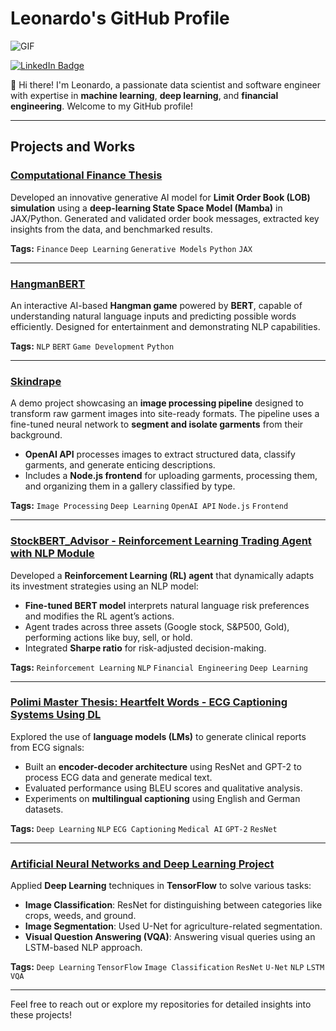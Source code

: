 # Leonardo's GitHub Profile  

![GIF](https://private-user-images.githubusercontent.com/74038190/264141683-8aa99f6c-267d-4977-9cd3-1a4c11675863.gif?jwt=eyJhbGciOiJIUzI1NiIsInR5cCI6IkpXVCJ9.eyJpc3MiOiJnaXRodWIuY29tIiwiYXVkIjoicmF3LmdpdGh1YnVzZXJjb250ZW50LmNvbSIsImtleSI6ImtleTUiLCJleHAiOjE3MjAyNTgwMTUsIm5iZiI6MTcyMDI1NzcxNSwicGF0aCI6Ii83NDAzODE5MC8yNjQxNDE2ODMtOGFhOTlmNmMtMjY3ZC)  

[![LinkedIn Badge](https://img.shields.io/badge/LinkedIn-Profile-informational?style=flat&logo=linkedin&logoColor=white&color=0077B5)](https://www.linkedin.com/in/leonardo-guerra-leo/)  

👋 Hi there! I'm Leonardo, a passionate data scientist and software engineer with expertise in **machine learning**, **deep learning**, and **financial engineering**. Welcome to my GitHub profile!  

---

## Projects and Works  

### [Computational Finance Thesis](#)  
Developed an innovative generative AI model for **Limit Order Book (LOB) simulation** using a **deep-learning State Space Model (Mamba)** in JAX/Python. Generated and validated order book messages, extracted key insights from the data, and benchmarked results.  

**Tags:** `Finance` `Deep Learning` `Generative Models` `Python` `JAX`  

---

### [HangmanBERT](#)  
An interactive AI-based **Hangman game** powered by **BERT**, capable of understanding natural language inputs and predicting possible words efficiently. Designed for entertainment and demonstrating NLP capabilities.  

**Tags:** `NLP` `BERT` `Game Development` `Python`  

---

### [Skindrape](#)  
A demo project showcasing an **image processing pipeline** designed to transform raw garment images into site-ready formats. The pipeline uses a fine-tuned neural network to **segment and isolate garments** from their background.  
- **OpenAI API** processes images to extract structured data, classify garments, and generate enticing descriptions.  
- Includes a **Node.js frontend** for uploading garments, processing them, and organizing them in a gallery classified by type.  

**Tags:** `Image Processing` `Deep Learning` `OpenAI API` `Node.js` `Frontend`  

---

### [StockBERT_Advisor - Reinforcement Learning Trading Agent with NLP Module](#)  
Developed a **Reinforcement Learning (RL) agent** that dynamically adapts its investment strategies using an NLP model:  
- **Fine-tuned BERT model** interprets natural language risk preferences and modifies the RL agent’s actions.  
- Agent trades across three assets (Google stock, S&P500, Gold), performing actions like buy, sell, or hold.  
- Integrated **Sharpe ratio** for risk-adjusted decision-making.  

**Tags:** `Reinforcement Learning` `NLP` `Financial Engineering` `Deep Learning`  

---

### [Polimi Master Thesis: Heartfelt Words - ECG Captioning Systems Using DL](#)  
Explored the use of **language models (LMs)** to generate clinical reports from ECG signals:  
- Built an **encoder-decoder architecture** using ResNet and GPT-2 to process ECG data and generate medical text.  
- Evaluated performance using BLEU scores and qualitative analysis.  
- Experiments on **multilingual captioning** using English and German datasets.  

**Tags:** `Deep Learning` `NLP` `ECG Captioning` `Medical AI` `GPT-2` `ResNet`  

---

### [Artificial Neural Networks and Deep Learning Project](#)  
Applied **Deep Learning** techniques in **TensorFlow** to solve various tasks:  
- **Image Classification**: ResNet for distinguishing between categories like crops, weeds, and ground.  
- **Image Segmentation**: Used U-Net for agriculture-related segmentation.  
- **Visual Question Answering (VQA)**: Answering visual queries using an LSTM-based NLP approach.  

**Tags:** `Deep Learning` `TensorFlow` `Image Classification` `ResNet` `U-Net` `NLP` `LSTM` `VQA`  

---

Feel free to reach out or explore my repositories for detailed insights into these projects!
